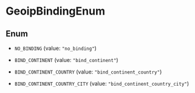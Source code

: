 

# GeoipBindingEnum

## Enum


* `NO_BINDING` (value: `"no_binding"`)

* `BIND_CONTINENT` (value: `"bind_continent"`)

* `BIND_CONTINENT_COUNTRY` (value: `"bind_continent_country"`)

* `BIND_CONTINENT_COUNTRY_CITY` (value: `"bind_continent_country_city"`)



